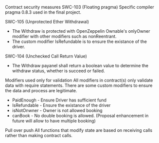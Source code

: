 Contract security measures
SWC-103 (Floating pragma)
Specific compiler pragma 0.8.3 used in the final project.

SWC-105 (Unprotected Ether Withdrawal)
- The Withdraw is protected with OpenZeppelin Ownable's onlyOwner modifier with other modifiers such as nonReentrant.
- The custom modifier IsRefundable is to ensure the existance of the driver.

SWC-104 (Unchecked Call Return Value)
- The Withdraw payanel shall return a boolean value to determine the withdraw  status, whether is succeed or failed. 

Modifiers used only for validation
All modifiers in contract(s) only validate data with require statements.
There are some custom modifiers to ensure the data and process are legitimate. 
- PaidEnough - Ensure Driver has sufficient fund
- IsRefundable - Ensure the existance of the driver
- isNotOnwner - Owner is not allowed booking
- canBook - No double booking is allowed. (Proposal enhancement in future  will allow to have multiple booking)


Pull over push
All functions that modify state are based on receiving calls rather than making contract calls.